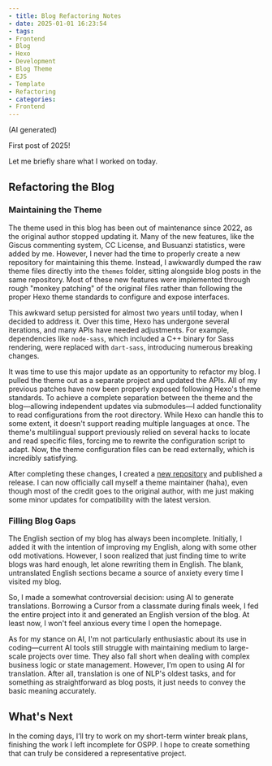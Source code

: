 ```yaml
---
- title: Blog Refactoring Notes  
- date: 2025-01-01 16:23:54  
- tags:  
- Frontend  
- Blog  
- Hexo  
- Development  
- Blog Theme  
- EJS  
- Template  
- Refactoring  
- categories:
- Frontend  
---
```


(AI generated)

First post of 2025!  

Let me briefly share what I worked on today.

## Refactoring the Blog  

### Maintaining the Theme  

The theme used in this blog has been out of maintenance since 2022, as the original author stopped updating it. Many of the new features, like the Giscus commenting system, CC License, and Busuanzi statistics, were added by me. However, I never had the time to properly create a new repository for maintaining this theme. Instead, I awkwardly dumped the raw theme files directly into the `themes` folder, sitting alongside blog posts in the same repository. Most of these new features were implemented through rough "monkey patching" of the original files rather than following the proper Hexo theme standards to configure and expose interfaces.

This awkward setup persisted for almost two years until today, when I decided to address it. Over this time, Hexo has undergone several iterations, and many APIs have needed adjustments. For example, dependencies like `node-sass`, which included a C++ binary for Sass rendering, were replaced with `dart-sass`, introducing numerous breaking changes.

It was time to use this major update as an opportunity to refactor my blog. I pulled the theme out as a separate project and updated the APIs. All of my previous patches have now been properly exposed following Hexo's theme standards. To achieve a complete separation between the theme and the blog—allowing independent updates via submodules—I added functionality to read configurations from the root directory. While Hexo can handle this to some extent, it doesn't support reading multiple languages at once. The theme's multilingual support previously relied on several hacks to locate and read specific files, forcing me to rewrite the configuration script to adapt. Now, the theme configuration files can be read externally, which is incredibly satisfying.  

After completing these changes, I created a [new repository](https://github.com/fltb/hexo-theme-minos) and published a release. I can now officially call myself a theme maintainer (haha), even though most of the credit goes to the original author, with me just making some minor updates for compatibility with the latest version.

### Filling Blog Gaps  

The English section of my blog has always been incomplete. Initially, I added it with the intention of improving my English, along with some other odd motivations. However, I soon realized that just finding time to write blogs was hard enough, let alone rewriting them in English. The blank, untranslated English sections became a source of anxiety every time I visited my blog.  

So, I made a somewhat controversial decision: using AI to generate translations. Borrowing a Cursor from a classmate during finals week, I fed the entire project into it and generated an English version of the blog. At least now, I won't feel anxious every time I open the homepage.

As for my stance on AI, I'm not particularly enthusiastic about its use in coding—current AI tools still struggle with maintaining medium to large-scale projects over time. They also fall short when dealing with complex business logic or state management. However, I’m open to using AI for translation. After all, translation is one of NLP's oldest tasks, and for something as straightforward as blog posts, it just needs to convey the basic meaning accurately.

## What's Next  

In the coming days, I’ll try to work on my short-term winter break plans, finishing the work I left incomplete for OSPP. I hope to create something that can truly be considered a representative project.  